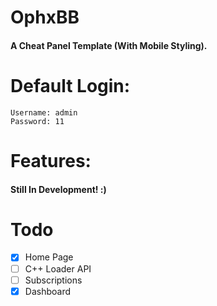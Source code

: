 # OphxBB
#### A Cheat Panel Template  (With Mobile Styling).

# Default Login:
```
Username: admin
Password: 11
```

# Features:
#### Still In Development! :)

# Todo
- [x] Home Page
- [ ] C++ Loader API
- [ ] Subscriptions
- [X] Dashboard